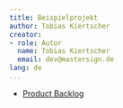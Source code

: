```yaml
---
title: Beispielprojekt
author: Tobias Kiertscher
creator:
- role: Autor
  name: Tobias Kiertscher
  email: dev@mastersign.de
lang: de
...
```


* [Product Backlog](backlog.md)
